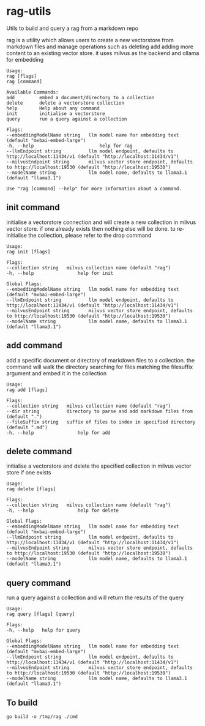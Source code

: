 # rag-utils
Utils to build and query a rag from a markdown repo



rag is a utility which allows users to create a new vectorstore from markdown files and manage operations such as deleting
add adding more content to an existing vector store. it uses milvus as the backend and ollama for embedding

```
Usage:
rag [flags]
rag [command]

Available Commands:
add         embed a document/directory to a collection
delete      delete a vectorstore collection
help        Help about any command
init        initialise a vectorstore
query       run a query against a collection

Flags:
--embeddingModelName string   llm model name for embedding text (default "mxbai-embed-large")
-h, --help                        help for rag
--llmEndpoint string          llm model endpoint, defaults to http://localhost:11434/v1 (default "http://localhost:11434/v1")
--milvusEndpoint string       milvus vector store endpoint, defaults to http://localhost:19530 (default "http://localhost:19530")
--modelName string            llm model name, defaults to llama3.1 (default "llama3.1")

Use "rag [command] --help" for more information about a command.
```


## init command

initialise a vectorstore connection and will create a new collection in milvus vector store. if one already exists then nothing else will be done.
to re-initialise the collection, please refer to the drop command

```
Usage:
rag init [flags]

Flags:
--collection string   milvus collection name (default "rag")
-h, --help                help for init

Global Flags:
--embeddingModelName string   llm model name for embedding text (default "mxbai-embed-large")
--llmEndpoint string          llm model endpoint, defaults to http://localhost:11434/v1 (default "http://localhost:11434/v1")
--milvusEndpoint string       milvus vector store endpoint, defaults to http://localhost:19530 (default "http://localhost:19530")
--modelName string            llm model name, defaults to llama3.1 (default "llama3.1")
```

## add command
add a specific document or directory of markdown files to a collection. the command will walk the directory searching for files matching the filesuffix argument and embed it in the collection

```
Usage:
rag add [flags]

Flags:
--collection string   milvus collection name (default "rag")
--dir string          directory to parse and add markdown files from (default ".")
--fileSuffix string   suffix of files to index in specified directory (default ".md")
-h, --help                help for add
```

## delete command
initialise a vectorstore and delete the specified collection in milvus vector store if one exists

```
Usage:
rag delete [flags]

Flags:
--collection string   milvus collection name (default "rag")
-h, --help                help for delete

Global Flags:
--embeddingModelName string   llm model name for embedding text (default "mxbai-embed-large")
--llmEndpoint string          llm model endpoint, defaults to http://localhost:11434/v1 (default "http://localhost:11434/v1")
--milvusEndpoint string       milvus vector store endpoint, defaults to http://localhost:19530 (default "http://localhost:19530")
--modelName string            llm model name, defaults to llama3.1 (default "llama3.1")
```

## query command
run a query against a collection and will return the results of the query

```
Usage:
rag query [flags] [query]

Flags:
-h, --help   help for query

Global Flags:
--embeddingModelName string   llm model name for embedding text (default "mxbai-embed-large")
--llmEndpoint string          llm model endpoint, defaults to http://localhost:11434/v1 (default "http://localhost:11434/v1")
--milvusEndpoint string       milvus vector store endpoint, defaults to http://localhost:19530 (default "http://localhost:19530")
--modelName string            llm model name, defaults to llama3.1 (default "llama3.1")
```

## To build
`go build -o /tmp/rag ./cmd`